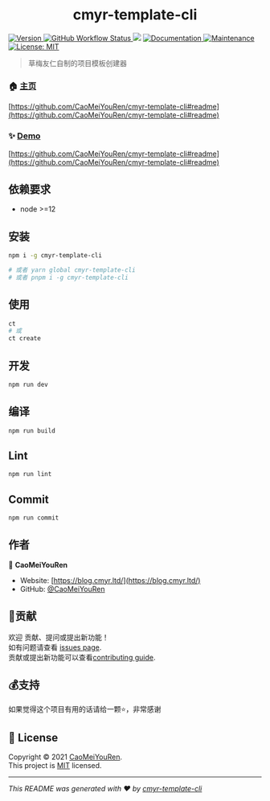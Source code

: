 <h1 align="center">cmyr-template-cli </h1>
<p>
  <a href="https://www.npmjs.com/package/cmyr-template-cli" target="_blank">
    <img alt="Version" src="https://img.shields.io/npm/v/cmyr-template-cli.svg">
  </a>
  <a href="https://github.com/CaoMeiYouRen/cmyr-template-cli/actions?query=workflow%3ARelease" target="_blank">
    <img alt="GitHub Workflow Status" src="https://img.shields.io/github/workflow/status/CaoMeiYouRen/cmyr-template-cli/Release">
  </a>
  <img src="https://img.shields.io/badge/node-%3E%3D12-blue.svg" />
  <a href="https://github.com/CaoMeiYouRen/cmyr-template-cli#readme" target="_blank">
    <img alt="Documentation" src="https://img.shields.io/badge/documentation-yes-brightgreen.svg" />
  </a>
  <a href="https://github.com/CaoMeiYouRen/cmyr-template-cli/graphs/commit-activity" target="_blank">
    <img alt="Maintenance" src="https://img.shields.io/badge/Maintained%3F-yes-green.svg" />
  </a>
  <a href="https://github.com/CaoMeiYouRen/cmyr-template-cli/blob/master/LICENSE" target="_blank">
    <img alt="License: MIT" src="https://img.shields.io/badge/License-MIT-yellow.svg" />
  </a>
</p>


> 草梅友仁自制的项目模板创建器

### 🏠 [主页](https://github.com/CaoMeiYouRen/cmyr-template-cli#readme)

[https://github.com/CaoMeiYouRen/cmyr-template-cli#readme](https://github.com/CaoMeiYouRen/cmyr-template-cli#readme)


### ✨ [Demo](https://github.com/CaoMeiYouRen/cmyr-template-cli#readme)

[https://github.com/CaoMeiYouRen/cmyr-template-cli#readme](https://github.com/CaoMeiYouRen/cmyr-template-cli#readme)


## 依赖要求


- node >=12

## 安装

```sh
npm i -g cmyr-template-cli

# 或者 yarn global cmyr-template-cli
# 或者 pnpm i -g cmyr-template-cli
```

## 使用

```sh
ct
# 或 
ct create
```

## 开发

```sh
npm run dev
```

## 编译

```sh
npm run build
```

## Lint

```sh
npm run lint
```

## Commit

```sh
npm run commit
```


## 作者


👤 **CaoMeiYouRen**

* Website: [https://blog.cmyr.ltd/](https://blog.cmyr.ltd/)
* GitHub: [@CaoMeiYouRen](https://github.com/CaoMeiYouRen)


## 🤝贡献

欢迎 贡献、提问或提出新功能！<br />如有问题请查看 [issues page](https://github.com/CaoMeiYouRen/cmyr-template-cli/issues). <br/>贡献或提出新功能可以查看[contributing guide](https://github.com/CaoMeiYouRen/cmyr-template-cli/blob/master/CONTRIBUTING.md).

## 💰支持

如果觉得这个项目有用的话请给一颗⭐️，非常感谢

## 📝 License

Copyright © 2021 [CaoMeiYouRen](https://github.com/CaoMeiYouRen).<br />
This project is [MIT](https://github.com/CaoMeiYouRen/cmyr-template-cli/blob/master/LICENSE) licensed.

***
_This README was generated with ❤️ by [cmyr-template-cli](https://github.com/CaoMeiYouRen/cmyr-template-cli)_
